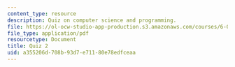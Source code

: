 ```yaml
---
content_type: resource
description: Quiz on computer science and programming.
file: https://ol-ocw-studio-app-production.s3.amazonaws.com/courses/6-00-introduction-to-computer-science-and-programming-fall-2008/a355206d708b93d7e71180e78edfceaa_quiz2.pdf
file_type: application/pdf
resourcetype: Document
title: Quiz 2
uid: a355206d-708b-93d7-e711-80e78edfceaa
---
```

